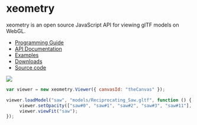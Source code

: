 # xeometry

xeometry is an open source JavaScript API for viewing glTF models on WebGL.

* [Programming Guide](https://www.gitbook.com/book/xeolabs/xeometry-guide/details)
* [API Documentation](http://xeometry.org/docs)
* [Examples](http://xeometry.org/examples)
* [Downloads](https://github.com/xeolabs/xeometry/releases)
* [Source code](https://github.com/xeolabs/xeometry)

[![](http://xeolabs.com/xeometry/assets/transparency.png)](http://xeolabs.com/xeometry/examples/#guidebook_transparency)

````javascript
var viewer = new xeometry.Viewer({ canvasId: "theCanvas" });

viewer.loadModel("saw", "models/Reciprocating_Saw.gltf", function () {
     viewer.setOpacity(["saw#0", "saw#1", "saw#2", "saw#3", "saw#11"], 0.3);
     viewer.viewFit("saw");
});
````
